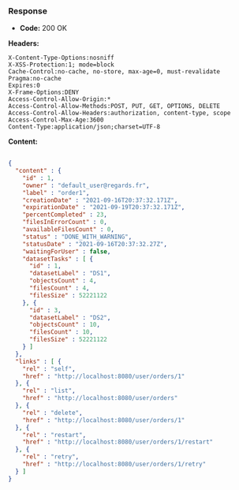 ### Response

* **Code:** 200 OK

**Headers:**

`X-Content-Type-Options:nosniff`  
`X-XSS-Protection:1; mode=block`  
`Cache-Control:no-cache, no-store, max-age=0, must-revalidate`  
`Pragma:no-cache`  
`Expires:0`  
`X-Frame-Options:DENY`  
`Access-Control-Allow-Origin:*`  
`Access-Control-Allow-Methods:POST, PUT, GET, OPTIONS, DELETE`  
`Access-Control-Allow-Headers:authorization, content-type, scope`  
`Access-Control-Max-Age:3600`  
`Content-Type:application/json;charset=UTF-8`  

**Content:**

```json
    
{
  "content" : {
    "id" : 1,
    "owner" : "default_user@regards.fr",
    "label" : "order1",
    "creationDate" : "2021-09-16T20:37:32.171Z",
    "expirationDate" : "2021-09-19T20:37:32.171Z",
    "percentCompleted" : 23,
    "filesInErrorCount" : 0,
    "availableFilesCount" : 0,
    "status" : "DONE_WITH_WARNING",
    "statusDate" : "2021-09-16T20:37:32.27Z",
    "waitingForUser" : false,
    "datasetTasks" : [ {
      "id" : 1,
      "datasetLabel" : "DS1",
      "objectsCount" : 4,
      "filesCount" : 4,
      "filesSize" : 52221122
    }, {
      "id" : 3,
      "datasetLabel" : "DS2",
      "objectsCount" : 10,
      "filesCount" : 10,
      "filesSize" : 52221122
    } ]
  },
  "links" : [ {
    "rel" : "self",
    "href" : "http://localhost:8080/user/orders/1"
  }, {
    "rel" : "list",
    "href" : "http://localhost:8080/user/orders"
  }, {
    "rel" : "delete",
    "href" : "http://localhost:8080/user/orders/1"
  }, {
    "rel" : "restart",
    "href" : "http://localhost:8080/user/orders/1/restart"
  }, {
    "rel" : "retry",
    "href" : "http://localhost:8080/user/orders/1/retry"
  } ]
}
```
